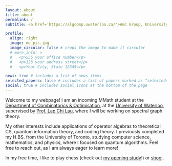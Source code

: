 ```yaml
---
layout: about
title: about
permalink: /
subtitle: <a href='https://algcomp.uwaterloo.ca/'>A&C Group, University of Waterloo</a>.

profile:
  align: right
  image: me_pic.jpg
  image_circular: false # crops the image to make it circular
  # more_info: >
  #   <p>555 your office number</p>
  #   <p>123 your address street</p>
  #   <p>Your City, State 12345</p>

news: true # includes a list of news items
selected_papers: false # includes a list of papers marked as "selected={true}"
social: true # includes social icons at the bottom of the page
---
```


Welcome to my webpage! I am an incoming MMath student at the [Department of Combinatorics & Optimisation](https://uwaterloo.ca/combinatorics-and-optimization), at the [University of Waterloo](https://uwaterloo.ca/), supervised by [Prof. Lap Chi Lau](https://cs.uwaterloo.ca/~lapchi/), where I will be working on spectral graph theory.

My other interests include applications of operator algebras to theoretical CS, quantum information theory, and coding theory. I previously completed my H.BS. from the University of Toronto, studying computer science, mathematics, and physics, where I focused on quantum algorithms. Feel free to reach out, as I am always eager to learn more!

In my free time, I like to play chess (check out [my opening study](https://lichess.org/study/EOAymW9A)!) or [shogi](https://lishogi.org/@/makostrwlkr).
